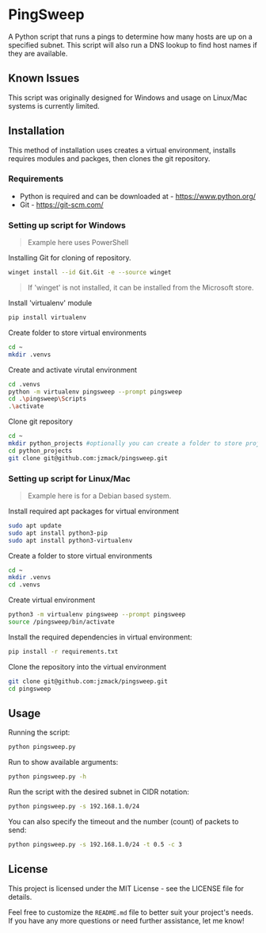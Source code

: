 # PingSweep

A Python script that runs a pings to determine how many hosts are up on a specified subnet. This script will also run a DNS lookup to find host names if they are available.

## Known Issues

This script was originally designed for Windows and usage on Linux/Mac systems is currently limited.

## Installation

This method of installation uses creates a virtual environment, installs requires modules and packges, then clones the git repository.

### Requirements

- Python is required and can be downloaded at - https://www.python.org/
- Git - https://git-scm.com/

### Setting up script for Windows
> Example here uses PowerShell

Installing Git for cloning of repository. 
```sh
winget install --id Git.Git -e --source winget
```
> If 'winget' is not installed, it can be installed from the Microsoft store.

Install 'virtualenv' module
```sh
pip install virtualenv
```
Create folder to store virtual environments
```sh
cd ~
mkdir .venvs
```
Create and activate virutal environment
```sh
cd .venvs
python -m virtualenv pingsweep --prompt pingsweep
cd .\pingsweep\Scripts
.\activate
```
Clone git repository
```sh
cd ~
mkdir python_projects #optionally you can create a folder to store project
cd python_projects
git clone git@github.com:jzmack/pingsweep.git
```
### Setting up script for Linux/Mac
> Example here is for a Debian based system.

Install required apt packages for virtual environment
```sh
sudo apt update
sudo apt install python3-pip
sudo apt install python3-virtualenv
```
Create a folder to store virtual environments
```sh
cd ~
mkdir .venvs
cd .venvs
```
Create virtual environment
```sh
python3 -m virtualenv pingsweep --prompt pingsweep
source /pingsweep/bin/activate
```
Install the required dependencies in virtual environment:
```sh
pip install -r requirements.txt
```
Clone the repository into the virtual environment
```sh
git clone git@github.com:jzmack/pingsweep.git
cd pingsweep
```

## Usage

Running the script:
```sh
python pingsweep.py
```
Run to show available arguments:
```sh
python pingsweep.py -h
```
Run the script with the desired subnet in CIDR notation:
```sh
python pingsweep.py -s 192.168.1.0/24
```
You can also specify the timeout and the number (count) of packets to send:
```sh
python pingsweep.py -s 192.168.1.0/24 -t 0.5 -c 3
```
## License

This project is licensed under the MIT License - see the LICENSE file for details.

Feel free to customize the `README.md` file to better suit your project's needs. If you have any more questions or need further assistance, let me know!